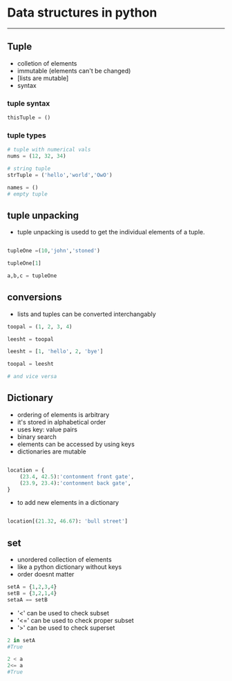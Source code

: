 # Data structures in python
---

## Tuple
- colletion of elements
- immutable (elements can't be changed)
- [lists are mutable]
- syntax 

### tuple syntax
```python
thisTuple = ()
```

### tuple types

```python
# tuple with numerical vals
nums = (12, 32, 34)

# string tuple
strTuple = ('hello','world','OwO')

names = ()
# empty tuple
```

## tuple unpacking
- tuple unpacking is usedd to get the individual elements of a tuple.

```python

tupleOne =(10,'john','stoned')

tupleOne[1]

a,b,c = tupleOne

```

## conversions

- lists and tuples can be converted interchangably

```python
toopal = (1, 2, 3, 4)

leesht = toopal

leesht = [1, 'hello', 2, 'bye']

toopal = leesht

# and vice versa
```

## Dictionary

- ordering of elements is arbitrary
- it's stored in alphabetical order
- uses key: value pairs
- binary search
- elements can be accessed by using keys
- dictionaries are mutable

```python

location = {
    (23.4, 42.5):'contonment front gate', 
    (23.9, 23.4):'contonment back gate', 
}

```

- to add new elements in a dictionary
```python

location[(21.32, 46.67): 'bull street']

```
## set 

- unordered collection of elements
- like a python dictionary without keys
- order doesnt matter 
```python
setA = {1,2,3,4}
setB = {3,2,1,4}
setaA == setB
```

- '<' can be used to check subset
- '<=' can be used to check proper subset
- '>' can be used to check superset

```python
2 in setA
#True

2 < a
2<= a
#True
```


